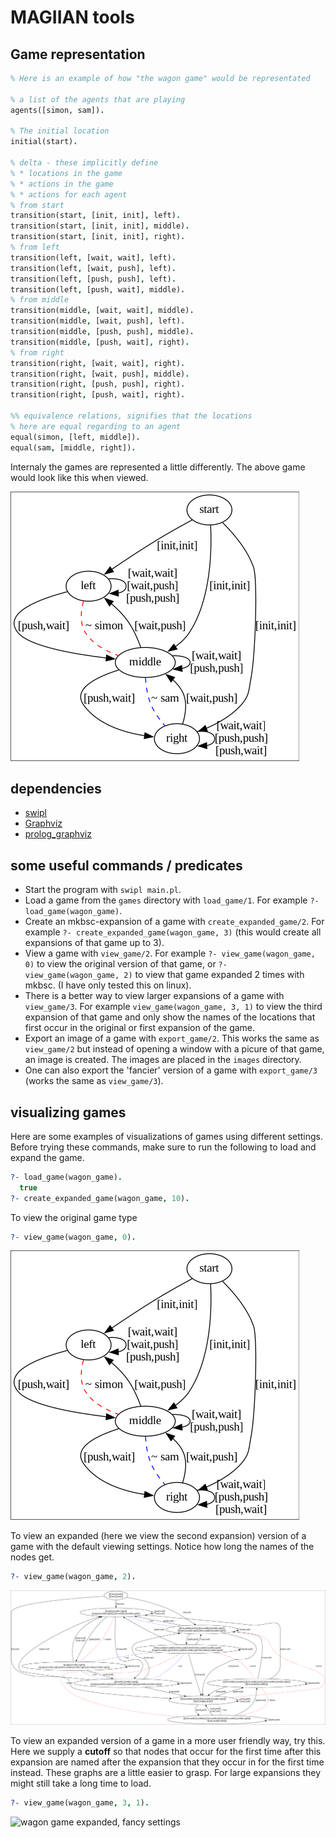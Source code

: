 # MAGIIAN tools

## Game representation

```prolog
% Here is an example of how "the wagon game" would be representated

% a list of the agents that are playing
agents([simon, sam]).

% The initial location
initial(start).

% delta - these implicitly define
% * locations in the game
% * actions in the game
% * actions for each agent
% from start
transition(start, [init, init], left).
transition(start, [init, init], middle).
transition(start, [init, init], right).
% from left
transition(left, [wait, wait], left).
transition(left, [wait, push], left).
transition(left, [push, push], left).
transition(left, [push, wait], middle).
% from middle
transition(middle, [wait, wait], middle).
transition(middle, [wait, push], left).
transition(middle, [push, push], middle).
transition(middle, [push, wait], right).
% from right
transition(right, [wait, wait], right).
transition(right, [wait, push], middle).
transition(right, [push, push], right).
transition(right, [push, wait], right).

%% equivalence relations, signifies that the locations
% here are equal regarding to an agent
equal(simon, [left, middle]).
equal(sam, [middle, right]).
```

Internaly the games are represented a little differently. The above game would
look like this when viewed.

![image of the wagon game](./images/wagon_game_K0.png)

## dependencies

* [swipl](https://www.swi-prolog.org/)
* [Graphviz](https://graphviz.org/)
* [prolog_graphviz](https://github.com/wouterbeek/prolog_graphviz)

## some useful commands / predicates

* Start the program with `swipl main.pl`.
* Load a game from the `games` directory with `load_game/1`. For example `?-
  load_game(wagon_game)`.
* Create an mkbsc-expansion of a game with `create_expanded_game/2`. For example
  `?- create_expanded_game(wagon_game, 3)` (this would create all expansions of
  that game up to 3).
* View a game with `view_game/2`. For example `?- view_game(wagon_game, 0)` to view
  the original version of that game, or `?- view_game(wagon_game, 2)` to view that
  game expanded 2 times with mkbsc. (I have only tested this on linux).
* There is a better way to view larger expansions of a game with `view_game/3`.
  For example `view_game(wagon_game, 3, 1)` to view the third expansion of that
  game and only show the names of the locations that first occur in the original
  or first expansion of the game.
* Export an image of a game with `export_game/2`. This works the same as
  `view_game/2` but instead of opening a window with a picure of that game, an
  image is created. The images are placed in the `images` directory.
* One can also export the 'fancier' version of a game with `export_game/3`
  (works the same as `view_game/3`).

## visualizing games

Here are some examples of visualizations of games using different settings.
Before trying these commands, make sure to run the following to load and expand
the game.

```prolog
?- load_game(wagon_game).
  true
?- create_expanded_game(wagon_game, 10).
```

To view the original game type
```prolog
?- view_game(wagon_game, 0).
```
![the original game](./images/wagon_game_K0.png)

To view an expanded (here we view the second expansion) version of a game with
the default viewing settings. Notice how long the names of the nodes get.
```prolog
?- view_game(wagon_game, 2).
```
![wagon game expanded, default settings](./images/wagon_game_K2.png)

To view an expanded version of a game in a more user friendly way, try this.
Here we supply a **cutoff** so that nodes that occur for the first time after
this expansion are named after the expansion that they occur in for the first
time instead. These graphs are a little easier to grasp. For large expansions
they might still take a long time to load.
```prolog
?- view_game(wagon_game, 3, 1).
```
![wagon game expanded, fancy settings](./images/wagom_game_K3.png)
